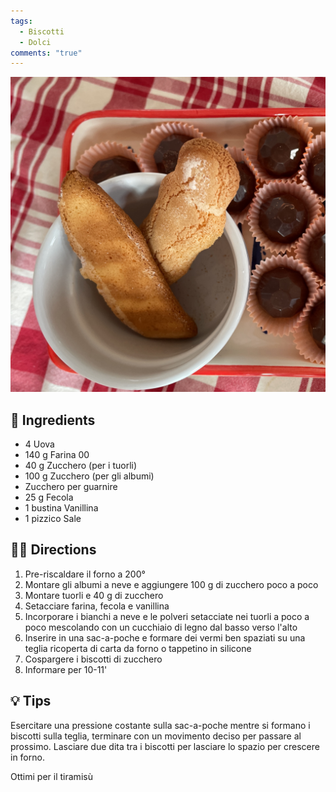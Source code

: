 ```yaml
---
tags:
  - Biscotti
  - Dolci
comments: "true"
---
```


![](../images/savoiardi.jpeg)

## 🧾 Ingredients

- 4 Uova
- 140 g Farina 00
- 40 g Zucchero (per i tuorli)
- 100 g Zucchero (per gli albumi)
- Zucchero per guarnire
- 25 g Fecola
- 1 bustina Vanillina
- 1 pizzico Sale

## 👩‍🍳 Directions

1. Pre-riscaldare il forno a 200°
2. Montare gli albumi a neve e aggiungere 100 g di zucchero poco a poco
3. Montare tuorli e 40 g di zucchero
4. Setacciare farina, fecola e vanillina
5. Incorporare i bianchi a neve e le polveri setacciate nei tuorli a poco a poco mescolando con un cucchiaio di legno dal basso verso l'alto
6. Inserire in una sac-a-poche e formare dei vermi ben spaziati su una teglia ricoperta di carta da forno o tappetino in silicone
7. Cospargere i biscotti di zucchero
8. Informare per 10-11'

## 💡 Tips

Esercitare una pressione costante sulla sac-a-poche mentre si formano i biscotti sulla teglia, terminare con un movimento deciso per passare al prossimo. Lasciare due dita tra i biscotti per lasciare lo spazio per crescere in forno.

Ottimi per il tiramisù
